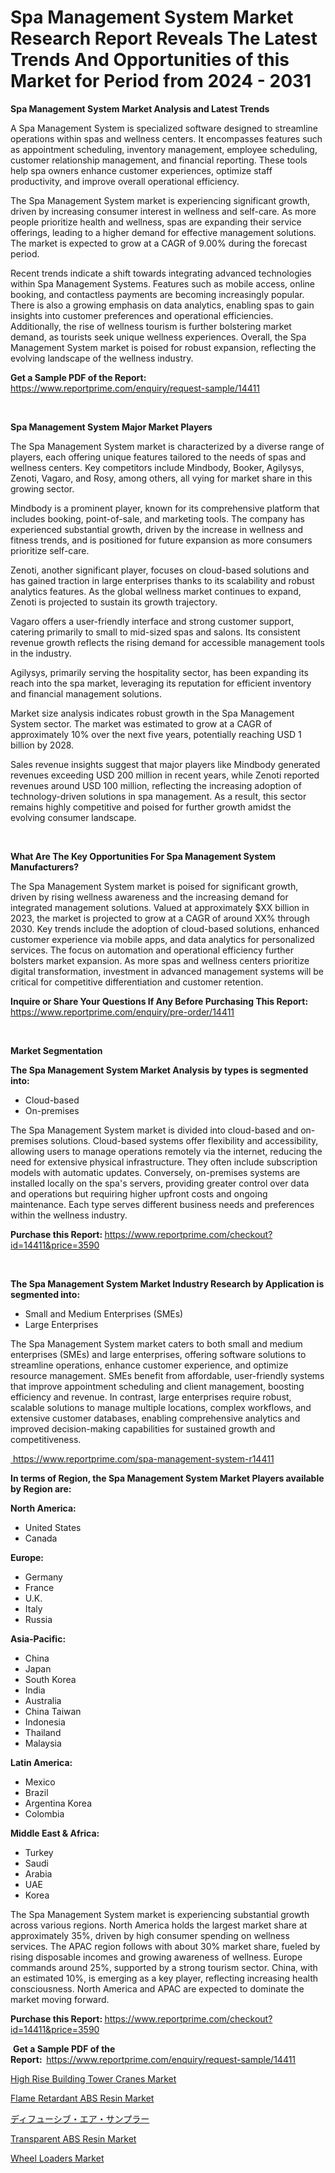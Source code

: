 <p><h1>Spa Management System Market Research Report Reveals The Latest Trends And Opportunities of this Market for Period from 2024 - 2031</h1></p><p><strong>Spa Management System Market Analysis and Latest Trends</strong></p>
<p><p>A Spa Management System is specialized software designed to streamline operations within spas and wellness centers. It encompasses features such as appointment scheduling, inventory management, employee scheduling, customer relationship management, and financial reporting. These tools help spa owners enhance customer experiences, optimize staff productivity, and improve overall operational efficiency.</p><p>The Spa Management System market is experiencing significant growth, driven by increasing consumer interest in wellness and self-care. As more people prioritize health and wellness, spas are expanding their service offerings, leading to a higher demand for effective management solutions. The market is expected to grow at a CAGR of 9.00% during the forecast period. </p><p>Recent trends indicate a shift towards integrating advanced technologies within Spa Management Systems. Features such as mobile access, online booking, and contactless payments are becoming increasingly popular. There is also a growing emphasis on data analytics, enabling spas to gain insights into customer preferences and operational efficiencies. Additionally, the rise of wellness tourism is further bolstering market demand, as tourists seek unique wellness experiences. Overall, the Spa Management System market is poised for robust expansion, reflecting the evolving landscape of the wellness industry.</p></p>
<p><strong>Get a Sample PDF of the Report:&nbsp;</strong> <a href="https://www.reportprime.com/enquiry/request-sample/14411">https://www.reportprime.com/enquiry/request-sample/14411</a></p>
<p>&nbsp;</p>
<p><strong>Spa Management System Major Market Players</strong></p>
<p><p>The Spa Management System market is characterized by a diverse range of players, each offering unique features tailored to the needs of spas and wellness centers. Key competitors include Mindbody, Booker, Agilysys, Zenoti, Vagaro, and Rosy, among others, all vying for market share in this growing sector.</p><p>Mindbody is a prominent player, known for its comprehensive platform that includes booking, point-of-sale, and marketing tools. The company has experienced substantial growth, driven by the increase in wellness and fitness trends, and is positioned for future expansion as more consumers prioritize self-care.</p><p>Zenoti, another significant player, focuses on cloud-based solutions and has gained traction in large enterprises thanks to its scalability and robust analytics features. As the global wellness market continues to expand, Zenoti is projected to sustain its growth trajectory.</p><p>Vagaro offers a user-friendly interface and strong customer support, catering primarily to small to mid-sized spas and salons. Its consistent revenue growth reflects the rising demand for accessible management tools in the industry.</p><p>Agilysys, primarily serving the hospitality sector, has been expanding its reach into the spa market, leveraging its reputation for efficient inventory and financial management solutions. </p><p>Market size analysis indicates robust growth in the Spa Management System sector. The market was estimated to grow at a CAGR of approximately 10% over the next five years, potentially reaching USD 1 billion by 2028.</p><p>Sales revenue insights suggest that major players like Mindbody generated revenues exceeding USD 200 million in recent years, while Zenoti reported revenues around USD 100 million, reflecting the increasing adoption of technology-driven solutions in spa management. As a result, this sector remains highly competitive and poised for further growth amidst the evolving consumer landscape.</p></p>
<p>&nbsp;</p>
<p><strong>What Are The Key Opportunities For Spa Management System Manufacturers?</strong></p>
<p><p>The Spa Management System market is poised for significant growth, driven by rising wellness awareness and the increasing demand for integrated management solutions. Valued at approximately $XX billion in 2023, the market is projected to grow at a CAGR of around XX% through 2030. Key trends include the adoption of cloud-based solutions, enhanced customer experience via mobile apps, and data analytics for personalized services. The focus on automation and operational efficiency further bolsters market expansion. As more spas and wellness centers prioritize digital transformation, investment in advanced management systems will be critical for competitive differentiation and customer retention.</p></p>
<p><strong>Inquire or Share Your Questions If Any Before Purchasing This Report:</strong> <a href="https://www.reportprime.com/enquiry/pre-order/14411">https://www.reportprime.com/enquiry/pre-order/14411</a></p>
<p>&nbsp;</p>
<p><strong>Market Segmentation</strong></p>
<p><strong>The Spa Management System Market Analysis by types is segmented into:</strong></p>
<p><ul><li>Cloud-based</li><li>On-premises</li></ul></p>
<p><p>The Spa Management System market is divided into cloud-based and on-premises solutions. Cloud-based systems offer flexibility and accessibility, allowing users to manage operations remotely via the internet, reducing the need for extensive physical infrastructure. They often include subscription models with automatic updates. Conversely, on-premises systems are installed locally on the spa's servers, providing greater control over data and operations but requiring higher upfront costs and ongoing maintenance. Each type serves different business needs and preferences within the wellness industry.</p></p>
<p><strong>Purchase this Report:&nbsp;</strong><a href="https://www.reportprime.com/checkout?id=14411&price=3590">https://www.reportprime.com/checkout?id=14411&price=3590</a></p>
<p>&nbsp;</p>
<p><strong>The Spa Management System Market Industry Research by Application is segmented into:</strong></p>
<p><ul><li>Small and Medium Enterprises (SMEs)</li><li>Large Enterprises</li></ul></p>
<p><p>The Spa Management System market caters to both small and medium enterprises (SMEs) and large enterprises, offering software solutions to streamline operations, enhance customer experience, and optimize resource management. SMEs benefit from affordable, user-friendly systems that improve appointment scheduling and client management, boosting efficiency and revenue. In contrast, large enterprises require robust, scalable solutions to manage multiple locations, complex workflows, and extensive customer databases, enabling comprehensive analytics and improved decision-making capabilities for sustained growth and competitiveness.</p></p>
<p><a href="https://www.reportprime.com/spa-management-system-r14411">&nbsp;https://www.reportprime.com/spa-management-system-r14411</a></p>
<p><strong>In terms of Region, the Spa Management System Market Players available by Region are:</strong></p>
<p>
    <p> <strong> North America: </strong>
        <ul>
            <li>United States</li>
            <li>Canada</li>
        </ul>
        </p> 
    <p> <strong> Europe: </strong>
        <ul>
            <li>Germany</li>
            <li>France</li>
            <li>U.K.</li>
            <li>Italy</li>
            <li>Russia</li>
        </ul>
        </p> 
    <p> <strong> Asia-Pacific: </strong>
        <ul>
            <li>China</li>
            <li>Japan</li>
            <li>South Korea</li>
            <li>India</li>
            <li>Australia</li>
            <li>China Taiwan</li>
            <li>Indonesia</li>
            <li>Thailand</li>
            <li>Malaysia</li>
        </ul>
        </p> 
    <p> <strong> Latin America: </strong>
        <ul>
            <li>Mexico</li>
            <li>Brazil</li>
            <li>Argentina Korea</li>
            <li>Colombia</li>
        </ul>
        </p> 
    <p> <strong> Middle East & Africa: </strong>
        <ul>
            <li>Turkey</li>
            <li>Saudi</li>
            <li>Arabia</li>
            <li>UAE</li>
            <li>Korea</li>
        </ul>
    </p>
    </p>
<p><p>The Spa Management System market is experiencing substantial growth across various regions. North America holds the largest market share at approximately 35%, driven by high consumer spending on wellness services. The APAC region follows with about 30% market share, fueled by rising disposable incomes and growing awareness of wellness. Europe commands around 25%, supported by a strong tourism sector. China, with an estimated 10%, is emerging as a key player, reflecting increasing health consciousness. North America and APAC are expected to dominate the market moving forward.</p></p>
<p><strong>Purchase this Report: </strong><a href="https://www.reportprime.com/checkout?id=14411&price=3590">https://www.reportprime.com/checkout?id=14411&price=3590</a></p>
<p>&nbsp;<strong>Get a Sample PDF of the Report:&nbsp;&nbsp;</strong><a href="https://www.reportprime.com/enquiry/request-sample/14411">https://www.reportprime.com/enquiry/request-sample/14411</a></p>
<p><strong></strong></p>
<p><p><a href="https://medium.com/@paul.morrison8567/the-high-rise-building-tower-cranes-market-prioritizes-cost-control-and-efficiency-enhancement-294e8b80dbaa?postPublishedType=initial">High Rise Building Tower Cranes Market</a></p><p><a href="https://issuu.com/reportprime-2/docs/flame-retardant-abs-resin-market-si_6ab0cc6ad9ea8f">Flame Retardant ABS Resin Market</a></p><p><a href="https://medium.com/@alenaieme/diffusive-air-sampler-market-%E3%81%AF-%E3%82%B3%E3%82%B9%E3%83%88%E7%AE%A1%E7%90%86%E3%81%A8%E5%8A%B9%E7%8E%87%E5%90%91%E4%B8%8A%E3%82%92%E5%84%AA%E5%85%88%E3%81%97%E3%81%BE%E3%81%99-%E3%81%95%E3%82%89%E3%81%AB-%E5%A0%B1%E5%91%8A%E6%9B%B8%E3%81%AF%E5%B8%82%E5%A0%B4%E3%81%AE%E9%9C%80%E8%A6%81%E9%9D%A2%E3%81%A8%E4%BE%9B%E7%B5%A6%E9%9D%A2%E3%81%AE%E4%B8%A1%E6%96%B9%E3%82%92%E3%82%AB%E3%83%90%E3%83%BC%E3%81%97%E3%81%A6%E3%81%84%E3%81%BE%E3%81%99-diffusive-air-56cdd9db4e4e">ディフューシブ・エア・サンプラー</a></p><p><a href="https://issuu.com/reportprime-2/docs/transparent-abs-resin-market-size-2_ddca7bd30e680a">Transparent ABS Resin Market</a></p><p><a href="https://www.linkedin.com/pulse/unlocking-growth-potential-market-strategic-analysis-8fpdc?trackingId=o%2B9NMhImRtKRWRFg5vkqlg%3D%3D">Wheel Loaders Market</a></p></p>